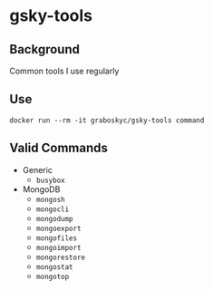 # gsky-tools

## Background

Common tools I use regularly

## Use

`docker run --rm -it graboskyc/gsky-tools command`

## Valid Commands
* Generic
  * `busybox`
* MongoDB
  * `mongosh`
  * `mongocli`
  * `mongodump`
  * `mongoexport`
  * `mongofiles`
  * `mongoimport`
  * `mongorestore`
  * `mongostat`
  * `mongotop`